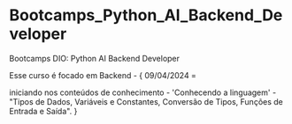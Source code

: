 # Bootcamps_Python_AI_Backend_Developer
 Bootcamps DIO: Python AI Backend Developer


Esse curso é focado em Backend - 
 {  09/04/2024 = 

iniciando nos conteúdos de conhecimento  -
'Conhecendo a linguagem' -
"Tipos de Dados, Variáveis e Constantes, 
Conversão de Tipos, Funções de Entrada e Saída".
}
